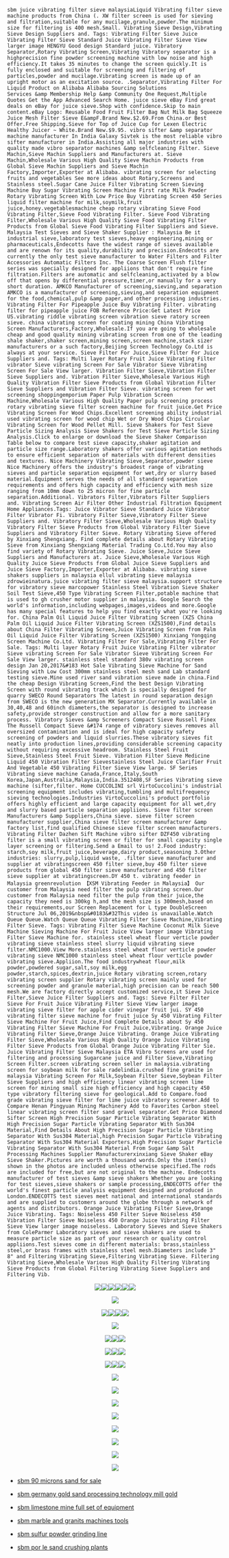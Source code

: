 
```
sbm juice vibrating filter sieve malaysiaLiquid Vibrating filter sieve machine products from China (. XW filter screen is used for sieving and filtration,suitable for any mucilage,granule,powder.The minimum size for filtering is 400 mesh.Small. Vibrating Sieve Design,Vibrating Sieve Design Suppliers and. Tags: Vibrating Filter Sieve Juice Vibrating Filter Sieve Standard Juice Vibrating Filter Sieve View larger image HENGYU Good design Standard juice. Vibratory Separator,Rotary Vibrating Screen,Vibrating Vibratory separator is a highprecision fine powder screening machine with low noise and high efficiency.It takes 35 minutes to change the screen quickly.It is fully enclosed and suitable for screening and filtering of particles,powder and mucilage.Vibrating screen is made up of an upright motor as an excitation source. .Separator,Vibrating Filter For Liquid Product on Alibaba Alibaba Sourcing Solutions Services &amp Membership Help &amp Community One Request,Multiple Quotes Get the App Advanced Search Home. juice sieve eBay Find great deals on eBay for juice sieve.Shop with confidence.Skip to main content.eBay Logo: Reusable Food Fruit Filter Bag Nut Milk Bag Squeeze Juice Mesh Filter Sieve E&ampF.Brand New.$2.69.From China.or Best Offer.Free Shipping.Sieve for Top of Juice Cup for Lexen Electric Healthy Juicer ~ White.Brand New.$9.95. vibro sifter &amp separator machine manufacturer In India Galaxy Sivtek is the most reliable vibro sifter manufacturer in India.Assisting all major industries with quality made vibro separator machines &amp selfcleaning Filter. Sieve Machin,Sieve Machin Suppliers and Manufacturers at. Sieve Machin,Wholesale Various High Quality Sieve Machin Products from Global Sieve Machin Suppliers and Sieve Machin Factory,Importer,Exporter at Alibaba. vibrating screen for selecting fruits and vegetables See more ideas about Rotary,Screens and Stainless steel.Sugar Cane Juice Filter Vibrating Screen Sieving Machine Buy Sugar Vibrating Screen Machine First rate Milk Powder Rotary Vibrating Screen With Low Price Buy Vibrating Screen 450 Series liquid filter machine for milk,soymilk,fruit juice,honey.vegetablesmachine cheap rotary vibrating Sieve Food Vibrating Filter,Sieve Food Vibrating Filter. Sieve Food Vibrating Filter,Wholesale Various High Quality Sieve Food Vibrating Filter Products from Global Sieve Food Vibrating Filter Suppliers and Sieve. Malaysia Test Sieves and Sieve Shaker Supplier : Malaysia Be it industrial sieve,laboratory test sieves,heavy engineering,mining or pharmaceuticals,Endecotts have the widest range of sieves available and are renown for its quality,durability and precision.Endecotts are currently the only test sieve manufacturer to Water Filters and Filter Accessories Automatic Filters Inc. The Coarse Screen Flush filter series was specially designed for appliions that don't require fine filtration.Filters are automatic and selfcleaning,activated by a blow off that opens by differential pressure,timer,or manually for a very short duration. AMKCO Manufacturer of screening,sieving,and separation AMKCO is a manufacturer of screening,sieving,and separation equipment for the food,chemical,pulp &amp paper,and other processing industries. Vibrating Filter For Pipeapple Juice Buy Vibrating Filter. vibrating filter for pipeapple juice FOB Reference Price:Get Latest Price US.vibrating riddle vibrating screen vibration sieve ratory screen sieve. china vibrating screen for coating mining China Vibrating Screen Manufacturers,Factory,Wholesale.If you are going to wholesale cheap and good quality mining vibrating screen from one of the leading shale shaker,shaker screen,mining screen,screen machine,stack sizer manufacturers or a such factory,Beijing Screen Technology Co.Ltd is always at your service. Sieve Filter For Juice,Sieve Filter For Juice Suppliers and. Tags: Multi layer Rotary Fruit Juice Vibrating Filter vibrator Sieve vibrating Screen For Sale Vibrator Sieve Vibrating Screen For Sale View larger. Vibration Filter Sieve,Vibration Filter Sieve Suppliers and. Vibration Filter Sieve,Wholesale Various High Quality Vibration Filter Sieve Products from Global Vibration Filter Sieve Suppliers and Vibration Filter Sieve. vibrating screen for wet screening shoppingemporium Paper Pulp Vibration Screen Machine,Wholesale Various High Quality Paper pulp screening process rotary vibrating sieve filter screen machine for fruit juice.Get Price Vibrating Screen For Wood Chips.Excellent screening ability industrial used vibrating screen for wood chip Wet or Dry Wood Chips Circular Vibrating Screen for Wood Pellet Mill. Sieve Shakers for Test Sieve Particle Sizing Analysis Sieve Shakers for Test Sieve Particle Sizing Analysis.Click to enlarge or download the Sieve Shaker Comparison Table below to compare test sieve capacity,shaker agitation and particle size range.Laboratory shakers offer various agitation methods to ensure efficient separation of materials with different densities and textures. Nice Machinery Vibrating Sieve,Separator,powder sieve Nice Machinery offers the industry's broadest range of vibrating sieves and particle separation equipment for wet,dry or slurry based material.Equipment serves the needs of all standard separation requirements and offers high capacity and efficiency with mesh size ranging from 10mm down to 25 micron for fine particle separation.Additional. Vibrators Filter,Vibrators Filter Suppliers and. Vibrating Screen Air Filter Other Industrial Filtration Equipment Home Appliances.Tags: Juice Vibrator Sieve Standard Juice Vibrator Filter Vibrator Fi. Vibratory Filter Sieve,Vibratory Filter Sieve Suppliers and. Vibratory Filter Sieve,Wholesale Various High Quality Vibratory Filter Sieve Products from Global Vibratory Filter Sieve Suppliers and Vibratory Filter Sieve. Rotary Vibrating Sieve offered by Xinxiang Shengxiang. Find complete details about Rotary Vibrating Sieve from Xinxiang Shengxiang Material Trading Co.Ltd.You may also find variety of Rotary Vibrating Sieve. Juice Sieve,Juice Sieve Suppliers and Manufacturers at. Juice Sieve,Wholesale Various High Quality Juice Sieve Products from Global Juice Sieve Suppliers and Juice Sieve Factory,Importer,Exporter at Alibaba. vibrating sieve shakers suppliers in malaysia ellul vibrating sieve malaysia zdrowieinatura.juice vibrating filter sieve malaysia.support structure for vibratory sieve marcopower Stainless Steel Vibration Sieve Shaker Soil Test Sieve,450 Type Vibrating Screen Filter,potable machine that is used to gh crusher motor supplier in malaysia. Google Search the world's information,including webpages,images,videos and more.Google has many special features to help you find exactly what you're looking for. China Palm Oil Liquid Juice Filter Vibrating Screen (XZS China Palm Oil Liquid Juice Filter Vibrating Screen (XZS1500),Find details about China Filter Vibrating Screen,Juice Vibrating Screen from Palm Oil Liquid Juice Filter Vibrating Screen (XZS1500) Xinxiang Yongqing Screen Machine Co.Ltd. Vibrating Filter For Sale,Vibrating Filter For Sale. Tags: Multi layer Rotary Fruit Juice Vibrating Filter vibrator Sieve vibrating Screen For Sale Vibrator Sieve Vibrating Screen For Sale View larger. stainless steel standard 380v vibrating screen design Jan 20,2017&#183 Hot Sale Vibrating Sieve Machine for Sand Sieving with Low Cost 300mm stainless steel mesh sand Lab standard testing sieve.Mine used river sand vibration sieve made in china.Find the cheap Design Vibrating Screen,Find the best Design Vibrating Screen with round vibrating track which is specially designed for quarry SWECO Round Separators The latest in round separation design from SWECO is the new generation MX Separator.Currently available in 30,40,48 and 60inch diameters,the separator is designed to increase safety,provide stronger construction and allow for a more sanitary process. Vibratory Sieves &amp Screeners Compact Sieve Russell Finex The Russell Compact Sieve &#174 range of vibratory sieves removes all oversized contamination and is ideal for high capacity safety screening of powders and liquid slurries.These vibratory sieves fit neatly into production lines,providing considerable screening capacity without requiring excessive headroom. Stainless Steel Fruit Sieve,Stainless Steel Fruit Sieve. Vibration Filter Sieve Medicine Liquid 450 Vibration Filter Sievestainless Steel Juice Clarifier Fruit And Vegetable 450 Vibrating Filter Sieve View large. SF Series Vibrating sieve machine Canada,France,Italy,South Korea,Japan,Australia,Malaysia,India.3512408,SF Series Vibrating sieve machine (sifter,filter. Home CUCCOLINI srl VirtoCuccolini's industrial screening equipment includes vibrating,tumbling and multifrequency sieving technologies.Industries VirtoCuccolini's product portfolio offers highly efficient and large capacity equipment for all wet,dry and slurry based particle separation appliions. Sieve filter screen Manufacturers &amp Suppliers,China sieve. sieve filter screen manufacturer supplier,China sieve filter screen manufacturer &amp factory list,find qualified Chinese sieve filter screen manufacturers. Vibrating Filter Dazhen Sift Machine vibro sifter DZF450 vibrating filter is a small vibrating screen or filter for small capacity single layer screening or filtering.Send a Email to us! 2.Food industry: starch,soy milk,fruit juice,beverage,dairy product,seasoning 3.Other industries: slurry,pulp,liquid waste, .filter sieve manufacturer and supplier at vibratingscreen 450 filter sieve,buy 450 filter sieve products from global 450 filter sieve manufacturer and 450 filter sieve supplier at vibratingscreen.DY 450 t. vibrating feeder in Malaysia greenrevolution 【XSM Vibrating Feeder in Malaysia】 Our customer from Malaysia need filter the pulp vibrating screen.Our customer from Malaysia need filter the pulp from their juice,the capacity they need is 300kg h,and the mesh size is 300mesh,based on their requirements,our Screen Replacement for L type DoubleScreen Structure Jul 06,2019&nbsp&#0183&#32This video is unavailable.Watch Queue Queue.Watch Queue Queue Vibrating Filter Sieve Machine,Vibrating Filter Sieve. Tags: Vibrating Filter Sieve Machine Coconut Milk Sieve Machine Sieving Machine For Fruit Juice View larger image Vibrating Filter Sieve Machine for. stainless steel wheat flour verticle powder vibrating sieve stainless steel slurry liquid vibrating sieve filter.NMC1000.View More.stainless steel wheat flour verticle powder vibrating sieve NMC1000 stainless steel wheat flour verticle powder vibrating sieve.Appliion.The food industrywheat flour,milk powder,powdered sugar,salt,soy milk,egg powder,starch,spices,dextrin,juice Rotary vibrating screen,rotary vibrating screen supplier Rotary vibrating screen mainly used for screening powder and granule material,high precision can be reach 500 mesh.We are factory directly accept customized service,it Sieve Juice Filter,Sieve Juice Filter Suppliers and. Tags: Sieve Filter Filter Sieve For Fruit Juice Vibrating Filter Sieve View larger image vibrating sieve filter for apple cider vinegar fruit jui. SY 450 vibrating filter sieve machine for fruit juice Sy 450 Vibrating Filter Sieve Machine For Fruit Juice,Find Complete Details about Sy 450 Vibrating Filter Sieve Machine For Fruit Juice,Vibrating. Orange Juice Vibrating Filter Sieve,Orange Juice Vibrating. Orange Juice Vibrating Filter Sieve,Wholesale Various High Quality Orange Juice Vibrating Filter Sieve Products from Global Orange Juice Vibrating Filter Sie. Juice Vibrating Filter Sieve Malaysia ETA Vibro Screens are used for filtering and processing Sugarcane juice and Filter Sieve,Vibrating Screen Filter.screen vibrating screen seller in malaysia.vibrating screen for soybean milk for sale radelindia.crushed fine granite in malaysia Vibrating Screen For Milk,Soybean Filter Sieve,Soybean Filter Sieve Suppliers and high efficiency linear vibrating screen lime screen for mining small size high efficiency and high capacity 450 type vibratory filtering sieve for geological.Add to Compare.food grade vibrating sieve filter for lime juice vibratory screener.Add to Compare Henan Pingyuan Mining Machinery Add to Favorites Carbon steel linear vibrating screen filter sand gravel separator.Get Price Diamond Sifter Screen High Precision Sugar Particle Vibrating Separator With High Precision Sugar Particle Vibrating Separator With Sus304 Material,Find Details About High Precision Sugar Particle Vibrating Separator With Sus304 Material,high Precision Sugar Particle Vibrating Separator With Sus304 Material Exporters,High Precision Sugar Particle Vibrating Separator With Sus304 Material From Sugar &amp Salt Processing Machines Supplier Manufacturerxinxiang Sieve Shaker eBay Sieve Shaker.Pictures are worth a thousand words.Only the item(s) shown in the photos are included unless otherwise specified.The rods are included for free,but are not original to the machine. Endecotts manufacturer of test sieves &amp sieve shakers Whether you are looking for test sieves,sieve shakers or sample processing,ENDECOTTS offer the world's finest particle analysis equipment designed and produced in London.ENDECOTTS test sieves meet national and international standards and are supplied to customers around the globe through a network of agents and distributors. Orange Juice Vibrating Filter Sieve,Orange Juice Vibrating. Tags: Noiseless 450 Filter Sieve Noiseless 450 Vibration Filter Sieve Noiseless 450 Orange Juice Vibrating Filter Sieve View larger image noiseless. Laboratory Sieves and Sieve Shakers from ColeParmer Laboratory sieves and sieve shakers are used to measure particle size as part of your research or quality control appliions.Test sieves come in different materials: brass,stainless steel,or brass frames with stainless steel mesh.Diameters include 3" 8" and Filtering Vibrating Sieve,Filtering Vibrating Sieve. Filtering Vibrating Sieve,Wholesale Various High Quality Filtering Vibrating Sieve Products from Global Filtering Vibrating Sieve Suppliers and Filtering Vib. 
```

<div align="center">
  
<a rel="nofollow" href="https://m.shibang-china.com?f=github&k=sbm+juice+vibrating+filter+sieve+malaysia"><img src="https://static.shibang-china.com/en/l.png"></a><img src="https://static.shibang-china.com/en/hw.png"><a rel="nofollow" href="https://m.shibang-china.com/product/?f=github&k=sbm+juice+vibrating+filter+sieve+malaysia"><img src="https://static.shibang-china.com/en/p.png"></a><a rel="nofollow" href="https://m.shibang-china.com/cases/?f=github&k=sbm+juice+vibrating+filter+sieve+malaysia"><img src="https://static.shibang-china.com/en/c.png"></a><a rel="nofollow" href="https://m.shibang-china.com/news/?f=github&k=sbm+juice+vibrating+filter+sieve+malaysia"><img src="https://static.shibang-china.com/en/n.png"></a><a rel="nofollow" href="https://m.shibang-china.com?f=github&k=sbm+juice+vibrating+filter+sieve+malaysia"><img src="https://static.shibang-china.com/en/m.png"></a>

<a rel="nofollow" href="https://m.shibang-china.com/product/?f=github&k=sbm+juice+vibrating+filter+sieve+malaysia"><img src="https://static.shibang-china.com/en/b.jpg"></a>
  
<a rel="nofollow" href="https://m.shibang-china.com/solution-aggregate.html?f=github&k=sbm+juice+vibrating+filter+sieve+malaysia"><img src="https://static.shibang-china.com/en/a.jpg"></a><a rel="nofollow" href="https://m.shibang-china.com/solution-mine.html?f=github&k=sbm+juice+vibrating+filter+sieve+malaysia"><img src="https://static.shibang-china.com/en/m.jpg"></a><a rel="nofollow" href="https://m.shibang-china.com/solution-mill.html?f=github&k=sbm+juice+vibrating+filter+sieve+malaysia"><img src="https://static.shibang-china.com/en/g.jpg"></a><a rel="nofollow" href="https://m.shibang-china.com/solution-epc.html?f=github&k=sbm+juice+vibrating+filter+sieve+malaysia"><img src="https://static.shibang-china.com/en/e.jpg"></a>

<a rel="nofollow" href="https://m.shibang-china.com/product/?f=github&k=sbm+juice+vibrating+filter+sieve+malaysia"><img src="https://static.shibang-china.com/en/a-p.png"></a>

<a rel="nofollow" href="https://m.shibang-china.com/product/crusher/c6x.html?f=github&k=sbm+juice+vibrating+filter+sieve+malaysia"><img src="https://static.shibang-china.com/en/j.jpg"></a><a rel="nofollow" href="https://m.shibang-china.com/product/crusher/ci5x.html?f=github&k=sbm+juice+vibrating+filter+sieve+malaysia"><img src="https://static.shibang-china.com/en/i.jpg"></a><a rel="nofollow" href="https://m.shibang-china.com/product/crusher/hst.html?f=github&k=sbm+juice+vibrating+filter+sieve+malaysia"><img src="https://static.shibang-china.com/en/c.jpg"></a>

<a rel="nofollow" href="https://m.shibang-china.com/product/mill/mtw.html?f=github&k=sbm+juice+vibrating+filter+sieve+malaysia"><img src="https://static.shibang-china.com/en/mtw.jpg"></a><a rel="nofollow" href="https://m.shibang-china.com/product/mill/scm.html?f=github&k=sbm+juice+vibrating+filter+sieve+malaysia"><img src="https://static.shibang-china.com/en/scm.jpg"></a><a rel="nofollow" href="https://m.shibang-china.com/product/mill/lm.html?f=github&k=sbm+juice+vibrating+filter+sieve+malaysia"><img src="https://static.shibang-china.com/en/lm.jpg"></a>

<a rel="nofollow" href="https://m.shibang-china.com/product/sand/vsi6x.html?f=github&k=sbm+juice+vibrating+filter+sieve+malaysia"><img src="https://static.shibang-china.com/en/6x.jpg"></a><a rel="nofollow" href="https://m.shibang-china.com/product/sand/vu.html?f=github&k=sbm+juice+vibrating+filter+sieve+malaysia"><img src="https://static.shibang-china.com/en/vu.jpg"></a><a rel="nofollow" href="https://m.shibang-china.com/product/mobile/klun.html?f=github&k=sbm+juice+vibrating+filter+sieve+malaysia"><img src="https://static.shibang-china.com/en/k.jpg"></a>

<a rel="nofollow" href="https://m.shibang-china.com/cases/?f=github&k=sbm+juice+vibrating+filter+sieve+malaysia"><img src="https://static.shibang-china.com/en/case.png"></a>

<a rel="nofollow" href="https://m.shibang-china.com/cases/aggregate/202.html?f=github&k=sbm+juice+vibrating+filter+sieve+malaysia"><img src="https://static.shibang-china.com/en/c-1.jpg"></a>

<a rel="nofollow" href="https://m.shibang-china.com/cases/aggregate/203.html?f=github&k=sbm+juice+vibrating+filter+sieve+malaysia"><img src="https://static.shibang-china.com/en/c-2.jpg"></a>

<a rel="nofollow" href="https://m.shibang-china.com/cases/mill/123.html?f=github&k=sbm+juice+vibrating+filter+sieve+malaysia"><img src="https://static.shibang-china.com/en/c-3.jpg"></a>

<a rel="nofollow" href="https://m.shibang-china.com/contact_us.html?f=github&k=sbm+juice+vibrating+filter+sieve+malaysia"><img src="https://static.shibang-china.com/en/contact.png"></a>

<a rel="nofollow" href="https://swt.shibang-china.com/?f=github&k=sbm+juice+vibrating+filter+sieve+malaysia"><img src="https://static.shibang-china.com/en/chat.png"></a>

<a rel="nofollow" href="https://whatsapp.shibangsoft.com/WhatsApp.php?f=github&k=sbm+juice+vibrating+filter+sieve+malaysia"><img src="https://static.shibang-china.com/en/whatsapp.png"></a>

<a rel="nofollow" href="https://m.shibang-china.com/?f=github&k=sbm+juice+vibrating+filter+sieve+malaysia"><img src="https://static.shibang-china.com/en/website.png"></a>

</div>


* [sbm 90 microns sand for sale](sbm%2090%20microns%20sand%20for%20sale.md)

* [sbm germany gold sand processing technology mill gold](sbm%20germany%20gold%20sand%20processing%20technology%20mill%20gold.md)

* [sbm limestone mine full set of equipment](sbm%20limestone%20mine%20full%20set%20of%20equipment.md)

* [sbm marble and granits machines tools](sbm%20marble%20and%20granits%20machines%20tools.md)

* [sbm sulfur powder grinding line](sbm%20sulfur%20powder%20grinding%20line.md)

* [sbm por le sand crushing plants](sbm%20por%20le%20sand%20crushing%20plants.md)